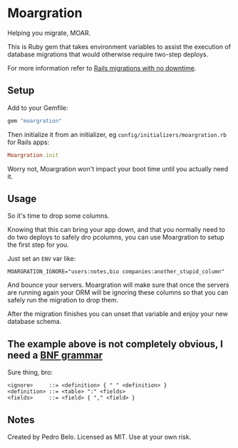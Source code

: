 # Moargration

Helping you migrate, MOAR.

This is Ruby gem that takes environment variables to assist the execution of database migrations that would otherwise require two-step deploys.

For more information refer to [Rails migrations with no downtime](http://pedro.herokuapp.com/past/2011/7/13/rails_migrations_with_no_downtime/).


## Setup

Add to your Gemfile:

```ruby
gem "moargration"
```

Then initialize it from an initializer, eg `config/initializers/moargration.rb` for Rails apps:

```ruby
Moargration.init
```

Worry not, Moargration won't impact your boot time until you actually need it.


## Usage

So it's time to drop some columns.

Knowing that this can bring your app down, and that you normally need to do two deploys to safely dro pcolumns, you can use Moargration to setup the first step for you.

Just set an `ENV` var like:

    MOARGRATION_IGNORE="users:notes,bio companies:another_stupid_column"

And bounce your servers. Moargration will make sure that once the servers are running again your ORM will be ignoring these columns so that you can safely run the migration to drop them.

After the migration finishes you can unset that variable and enjoy your new database schema.


## The example above is not completely obvious, I need a [BNF grammar](http://en.wikipedia.org/wiki/Backus%E2%80%93Naur_Form)

Sure thing, bro:

    <ignore>     ::= <definition> { " " <definition> }
    <definition> ::= <table> ":" <fields>
    <fields>     ::= <field> { "," <field> }


## Notes

Created by Pedro Belo.
Licensed as MIT.
Use at your own risk.